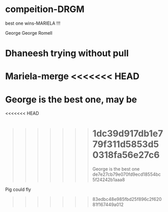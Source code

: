 # compeition-DRGM

best one wins-MARIELA !!!

George
George
Romell

Dhaneesh trying without pull
=======
Mariela-merge
<<<<<<< HEAD
=======
George is the best one, may be
=======
<<<<<<< HEAD

> > > > > > > # 1dc39d917db1e779f311d5853d50318fa56e27c6
> > > > > > >
> > > > > > > George is the best one
> > > > > > > de7e27cb79e070fd9ecd18554bc5f24242b1aaa8

Pig could fly
>>>>>>> 83edbc48e985fbd25f896c2f62081f167449a012
